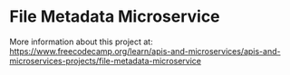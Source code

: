 # File Metadata Microservice

More information about this project at:
https://www.freecodecamp.org/learn/apis-and-microservices/apis-and-microservices-projects/file-metadata-microservice

